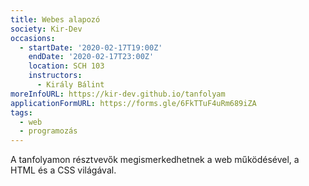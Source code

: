 ```yaml
---
title: Webes alapozó
society: Kir-Dev
occasions:
  - startDate: '2020-02-17T19:00Z'
    endDate: '2020-02-17T23:00Z'
    location: SCH 103
    instructors:
      - Király Bálint
moreInfoURL: https://kir-dev.github.io/tanfolyam
applicationFormURL: https://forms.gle/6FkTTuF4uRm689iZA
tags:
  - web
  - programozás
---
```


A tanfolyamon résztvevők megismerkedhetnek a web működésével, a HTML és a CSS világával.
